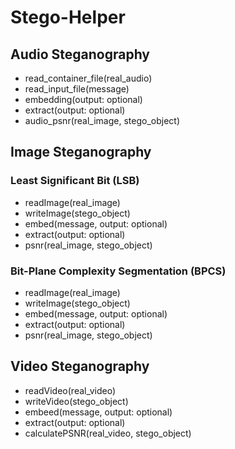 # Stego-Helper

## Audio Steganography
- read_container_file(real_audio)
- read_input_file(message)
- embedding(output: optional)
- extract(output: optional)
- audio_psnr(real_image, stego_object)

## Image Steganography
### Least Significant Bit (LSB)
- readImage(real_image)
- writeImage(stego_object)
- embed(message, output: optional)
- extract(output: optional)
- psnr(real_image, stego_object)

### Bit-Plane Complexity Segmentation (BPCS)
- readImage(real_image)
- writeImage(stego_object)
- embed(message, output: optional)
- extract(output: optional)
- psnr(real_image, stego_object)

## Video Steganography
- readVideo(real_video)
- writeVideo(stego_object)
- embeed(message, output: optional)
- extract(output: optional)
- calculatePSNR(real_video, stego_object)
